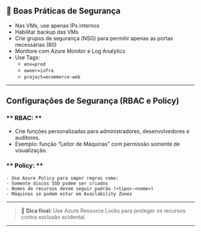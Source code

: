 
## 🔐 Boas Práticas de Segurança

- Nas VMs, use apenas IPs internos
- Habilitar backup das VMs
- Crie grupos de segurança (NSG) para permitir apenas as portas necessárias (80)
- Monitore com Azure Monitor e Log Analytics
- Use Tags:
  - `env=prod`
  - `owner=infra`
  - `project=ecommerce-web`

---

## Configurações de Segurança (RBAC e Policy)  

### ** RBAC: **  

   - Crie funções personalizadas para administradores, desenvolvedores e auditores.
   - Exemplo: função “Leitor de Máquinas” com permissão somente de visualização.
     

### ** Policy: **  

    - Use Azure Policy para impor regras como:
    - Somente discos SSD podem ser criados
    - Nomes de recursos devem seguir padrão (<tipo>-<nome>)
    - Máquinas só podem estar em Availability Zones
         
---     

> 📌 **Dica final:** Use Azure Resource Locks para proteger os recursos contra exclusão acidental.

---
